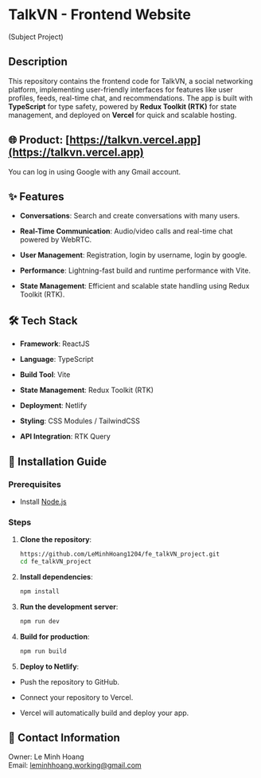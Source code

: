 # TalkVN - Frontend Website

(Subject Project)

## Description

This repository contains the frontend code for TalkVN, a social networking platform, implementing user-friendly interfaces for features like user profiles, feeds, real-time chat, and recommendations. The app is built with **TypeScript** for type safety, powered by **Redux Toolkit (RTK)** for state management, and deployed on **Vercel** for quick and scalable hosting.

## 🌐 Product: [https://talkvn.vercel.app](https://talkvn.vercel.app)

You can log in using Google with any Gmail account.

## ✨ Features

- **Conversations**: Search and create conversations with many users.

- **Real-Time Communication**: Audio/video calls and real-time chat powered by WebRTC.
- **User Management**: Registration, login by username, login by google.
- **Performance**: Lightning-fast build and runtime performance with Vite.
- **State Management**: Efficient and scalable state handling using Redux Toolkit (RTK).

## 🛠️ Tech Stack

- **Framework**: ReactJS

- **Language**: TypeScript
- **Build Tool**: Vite
- **State Management**: Redux Toolkit (RTK)
- **Deployment**: Netlify
- **Styling**: CSS Modules / TailwindCSS
- **API Integration**: RTK Query

## 🚀 Installation Guide

### Prerequisites

- Install [Node.js](https://nodejs.org/)

### Steps

1. **Clone the repository**:

   ```bash
   https://github.com/LeMinhHoang1204/fe_talkVN_project.git
   cd fe_talkVN_project
   ```

2. **Install dependencies**:

   ```bash
   npm install
   ```

3. **Run the development server**:

   ```bash
   npm run dev
   ```

4. **Build for production**:

   ```bash
   npm run build
   ```

5. **Deploy to Netlify**:

- Push the repository to GitHub.

- Connect your repository to Vercel.

- Vercel will automatically build and deploy your app.

## 💌 Contact Information

Owner: Le Minh Hoang  
Email: leminhhoang.working@gmail.com
